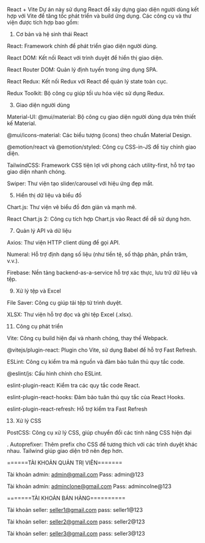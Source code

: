 React + Vite
Dự án này sử dụng React để xây dựng giao diện người dùng kết hợp với Vite để tăng tốc phát triển và build ứng dụng. Các công cụ và thư viện được tích hợp bao gồm:

1. Cơ bản và hệ sinh thái React
   
React: Framework chính để phát triển giao diện người dùng.

React DOM: Kết nối React với trình duyệt để hiển thị giao diện.

React Router DOM: Quản lý định tuyến trong ứng dụng SPA.

React Redux: Kết nối Redux với React để quản lý state toàn cục.

Redux Toolkit: Bộ công cụ giúp tối ưu hóa việc sử dụng Redux.


3. Giao diện người dùng
   
Material-UI:
@mui/material: Bộ công cụ giao diện người dùng dựa trên thiết kế Material.

@mui/icons-material: Các biểu tượng (icons) theo chuẩn Material Design.

@emotion/react và @emotion/styled: Công cụ CSS-in-JS để tùy chỉnh giao diện.

TailwindCSS: Framework CSS tiện lợi với phong cách utility-first, hỗ trợ tạo giao diện nhanh chóng.

Swiper: Thư viện tạo slider/carousel với hiệu ứng đẹp mắt.


5. Hiển thị dữ liệu và biểu đồ
   
Chart.js: Thư viện vẽ biểu đồ đơn giản và mạnh mẽ.

React Chart.js 2: Công cụ tích hợp Chart.js vào React để dễ sử dụng hơn.


7. Quản lý API và dữ liệu
   
Axios: Thư viện HTTP client dùng để gọi API.

Numeral: Hỗ trợ định dạng số liệu (như tiền tệ, số thập phân, phần trăm, v.v.).

Firebase: Nền tảng backend-as-a-service hỗ trợ xác thực, lưu trữ dữ liệu và tệp.


9. Xử lý tệp và Excel
    
File Saver: Công cụ giúp tải tệp từ trình duyệt.

XLSX: Thư viện hỗ trợ đọc và ghi tệp Excel (.xlsx).


11. Công cụ phát triển
    
Vite: Công cụ build hiện đại và nhanh chóng, thay thế Webpack.

@vitejs/plugin-react: Plugin cho Vite, sử dụng Babel để hỗ trợ Fast Refresh.

ESLint: Công cụ kiểm tra mã nguồn và đảm bảo tuân thủ quy tắc code.

@eslint/js: Cấu hình chính cho ESLint.

eslint-plugin-react: Kiểm tra các quy tắc code React.

eslint-plugin-react-hooks: Đảm bảo tuân thủ quy tắc của React Hooks.

eslint-plugin-react-refresh: Hỗ trợ kiểm tra Fast Refresh


13. Xử lý CSS
    
PostCSS: Công cụ xử lý CSS, giúp chuyển đổi các tính năng CSS hiện đại

.
Autoprefixer: Thêm prefix cho CSS để tương thích với các trình duyệt khác nhau.
Tailwind giúp giao diện trở nên đẹp hơn.


======TÀI KHOẢN QUẢN TRỊ VIÊN=======

Tài khoản admin: admin@gmail.com
Pass: admin@123

Tài khoản admin: adminclone@gmail.com
Pass: admincolne@123

=======TÀI KHOẢN BÁN HÀNG==========

Tài khoản seller: seller1@gmail.com
pass: seller1@123

Tài khoản seller: seller2@gmail.com
pass: seller2@123

Tài khoản seller: seller3@gmail.com
pass: seller3@123

